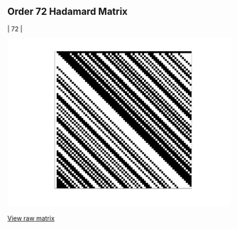## Order 72 Hadamard Matrix

| 72 |

<img src="72.png" class="img-responsive" alt=""> 

[View raw matrix](order72.txt)

